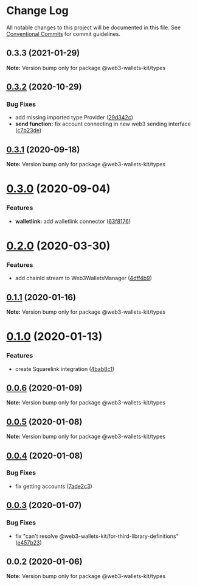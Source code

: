 # Change Log

All notable changes to this project will be documented in this file.
See [Conventional Commits](https://conventionalcommits.org) for commit guidelines.

## 0.3.3 (2021-01-29)

**Note:** Version bump only for package @web3-wallets-kit/types





## [0.3.2](https://github.com/akropolisio/web3-wallets-kit/compare/@web3-wallets-kit/types@0.3.1...@web3-wallets-kit/types@0.3.2) (2020-10-29)


### Bug Fixes

* add missing imported type Provider ([29d342c](https://github.com/akropolisio/web3-wallets-kit/commit/29d342c82afd0a2868e2a0a434224112ad2ccb52))
* **send function:** fix account connecting in new web3 sending interface ([c7b23de](https://github.com/akropolisio/web3-wallets-kit/commit/c7b23dec00c747dc8c7801f0f4a997a1ab7597d4))





## [0.3.1](https://github.com/akropolisio/web3-wallets-kit/compare/@web3-wallets-kit/types@0.3.0...@web3-wallets-kit/types@0.3.1) (2020-09-18)

**Note:** Version bump only for package @web3-wallets-kit/types





# [0.3.0](https://github.com/akropolisio/web3-wallets-kit/compare/@web3-wallets-kit/types@0.2.0...@web3-wallets-kit/types@0.3.0) (2020-09-04)


### Features

* **walletlink:** add walletlink connector ([63f8176](https://github.com/akropolisio/web3-wallets-kit/commit/63f81765127f2a29bbf6adaacb204798b9519cd9))





# [0.2.0](https://github.com/akropolisio/web3-wallets-kit/compare/@web3-wallets-kit/types@0.1.1...@web3-wallets-kit/types@0.2.0) (2020-03-30)


### Features

* add chainId stream to Web3WalletsManager ([4dff4b9](https://github.com/akropolisio/web3-wallets-kit/commit/4dff4b952bd185bc48f38c43b264278d06d7264c))





## [0.1.1](https://github.com/akropolisio/web3-wallets-kit/compare/@web3-wallets-kit/types@0.1.0...@web3-wallets-kit/types@0.1.1) (2020-01-16)

**Note:** Version bump only for package @web3-wallets-kit/types





# [0.1.0](https://github.com/akropolisio/web3-wallets-kit/compare/@web3-wallets-kit/types@0.0.6...@web3-wallets-kit/types@0.1.0) (2020-01-13)


### Features

* create Squarelink integration ([4bab8c1](https://github.com/akropolisio/web3-wallets-kit/commit/4bab8c11e47dc5a400fbc4c74e231f765b8ded86))





## [0.0.6](https://github.com/akropolisio/web3-wallets-kit/compare/@web3-wallets-kit/types@0.0.5...@web3-wallets-kit/types@0.0.6) (2020-01-09)

**Note:** Version bump only for package @web3-wallets-kit/types





## [0.0.5](https://github.com/akropolisio/web3-wallets-kit/compare/@web3-wallets-kit/types@0.0.4...@web3-wallets-kit/types@0.0.5) (2020-01-08)

**Note:** Version bump only for package @web3-wallets-kit/types





## [0.0.4](https://github.com/akropolisio/web3-wallets-kit/compare/@web3-wallets-kit/types@0.0.3...@web3-wallets-kit/types@0.0.4) (2020-01-08)


### Bug Fixes

* fix getting accounts ([7ade2c3](https://github.com/akropolisio/web3-wallets-kit/commit/7ade2c3462a7659681bbe4a74cd6143a3d955c3b))





## [0.0.3](https://github.com/akropolisio/web3-wallets-kit/compare/@web3-wallets-kit/types@0.0.2...@web3-wallets-kit/types@0.0.3) (2020-01-07)


### Bug Fixes

* fix "can't resolve @web3-wallets-kit/for-third-library-definitions" ([e457b23](https://github.com/akropolisio/web3-wallets-kit/commit/e457b237a6063a158893d3de820a545a9176bcf5))





## 0.0.2 (2020-01-06)

**Note:** Version bump only for package @web3-wallets-kit/types
